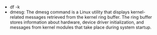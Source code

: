 - df -k
- dmesg: The dmesg command is a Linux utility that displays kernel-related messages retrieved from the kernel ring buffer. The ring buffer stores information about hardware, device driver initialization, and messages from kernel modules that take place during system startup.